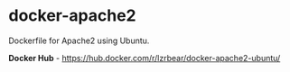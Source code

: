 # docker-apache2
Dockerfile for Apache2 using Ubuntu.

**Docker Hub** - https://hub.docker.com/r/lzrbear/docker-apache2-ubuntu/
